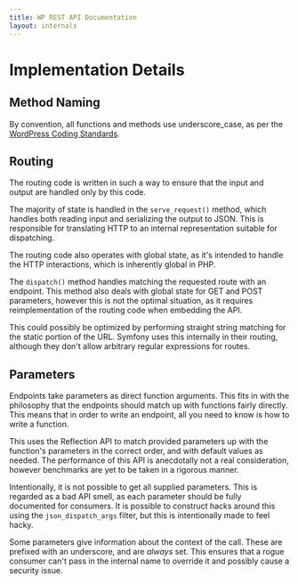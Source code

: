 ```yaml
---
title: WP REST API Documentation
layout: internals
---
```


Implementation Details
======================

Method Naming
-------------
By convention, all functions and methods use underscore_case, as per the
[WordPress Coding Standards](http://make.wordpress.org/core/handbook/coding-standards/php/).


Routing
-------
The routing code is written in such a way to ensure that the input and output
are handled only by this code.

The majority of state is handled in the `serve_request()` method, which handles
both reading input and serializing the output to JSON. This is responsible for
translating HTTP to an internal representation suitable for dispatching.

The routing code also operates with global state, as it's intended to handle the
HTTP interactions, which is inherently global in PHP.

The `dispatch()` method handles matching the requested route with an endpoint.
This method also deals with global state for GET and POST parameters, however
this is not the optimal situation, as it requires reimplementation of the
routing code when embedding the API.

This could possibly be optimized by performing straight string matching for the
static portion of the URL. Symfony uses this internally in their routing,
although they don't allow arbitrary regular expressions for routes.


Parameters
----------
Endpoints take parameters as direct function arguments. This fits in with the
philosophy that the endpoints should match up with functions fairly directly.
This means that in order to write an endpoint, all you need to know is how to
write a function.

This uses the Reflection API to match provided parameters up with the function's
parameters in the correct order, and with default values as needed. The
performance of this API is anecdotally not a real consideration, however
benchmarks are yet to be taken in a rigorous manner.

Intentionally, it is not possible to get all supplied parameters. This is
regarded as a bad API smell, as each parameter should be fully documented for
consumers. It is possible to construct hacks around this using the
`json_dispatch_args` filter, but this is intentionally made to feel hacky.

Some parameters give information about the context of the call. These are
prefixed with an underscore, and are *always* set. This ensures that a rogue
consumer can't pass in the internal name to override it and possibly cause a
security issue.
